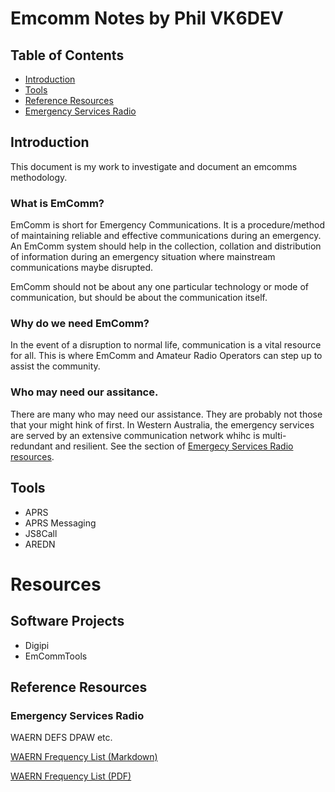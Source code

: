 # Emcomm Notes by Phil VK6DEV


## Table of Contents
* [Introduction](./README#introduction)
* [Tools](./README#tools)
* [Reference Resources](README#reference-resources)
* [Emergency Services Radio](README#emergency-services-radio)

## Introduction
This document is my work to investigate and document an emcomms methodology.

### What is EmComm?
EmComm is short for Emergency Communications. It is a procedure/method of maintaining reliable and effective communications during an emergency. An EmComm system should help in the collection, collation and distribution of information during an emergency situation where mainstream communications maybe disrupted. 

EmComm should not be about any one particular technology or mode of communication, but should be about the communication itself.

### Why do we need EmComm?
In the event of a disruption to normal life, communication is a vital resource for all. This is where EmComm and Amateur Radio Operators can step up to assist the community.

### Who may need our assitance.
There are many who may need our assistance. They are probably not those that your might hink of first.
In Western Australia, the emergency services are served by an extensive communication network whihc is multi-redundant and resilient. See the section of [Emergecy Services Radio resources](./README#emergency-services-radio).


## Tools
* APRS
* APRS Messaging
* JS8Call
* AREDN


# Resources
## Software Projects
* Digipi
* EmCommTools
## Reference Resources

### Emergency Services Radio
WAERN DEFS DPAW etc.

[WAERN Frequency List (Markdown)](./ESR)

[WAERN Frequency List (PDF)](./Resources/WARSUG-WAERN-freqs.pdf)




